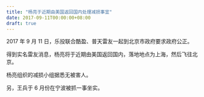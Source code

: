 ```yaml
---
title: "杨亮于近期由美国返回国内处理减损事宜"
date: 2017-09-11T00:00:00+08:00
draft: true
---
```


2017 年 9 月 11 日，乐投联合酷盈、普天雷友一起到北京市政府要求政府公正。

得到实名雷友消息，杨亮将于近期由美国返回国内，落地地点为上海，然后飞往北京。

杨亮组织的减损小组据悉无被害人。

另，王兵于 6 月份在宁波被抓一事坐实。